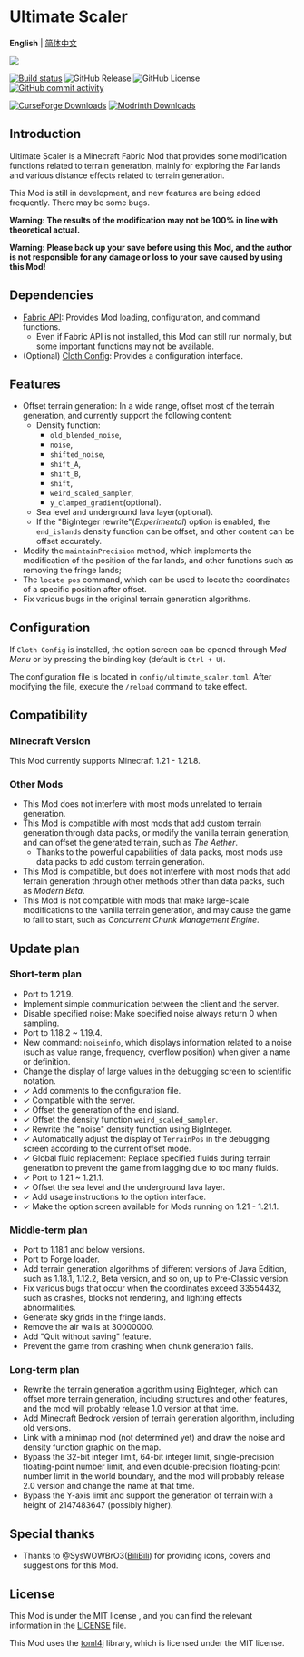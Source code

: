 # Ultimate Scaler

<!-- modrinth_exclude.start -->
**English** | [简体中文](README_CN.md)
<!-- modrinth_exclude.end -->

[![](https://s21.ax1x.com/2025/05/28/pVpUmYq.jpg)]()

[![Build status](https://ci.appveyor.com/api/projects/status/dsti38xjw0jknojx?svg=true)](https://ci.appveyor.com/project/INF32768/ultimatescaler)
![GitHub Release](https://img.shields.io/github/v/release/INF32768/UltimateScaler)
![GitHub License](https://img.shields.io/github/license/INF32768/UltimateScaler)
[![GitHub commit activity](https://img.shields.io/github/commit-activity/m/INF32768/UltimateScaler)](https://github.com/INF32768/ultimatescaler)

[![CurseForge Downloads](https://img.shields.io/curseforge/dt/1323296?style=for-the-badge&logo=curseforge)](https://www.curseforge.com/minecraft/mc-mods/ultimate-scaler)
[![Modrinth Downloads](https://img.shields.io/modrinth/dt/ktrA4Qtm?style=for-the-badge&logo=modrinth)](https://www.modrinth.com/mod/ultimate-scaler)

## Introduction

Ultimate Scaler is a Minecraft Fabric Mod that provides some modification functions related to terrain generation, mainly for exploring the Far lands and various distance effects related to terrain generation.

This Mod is still in development, and new features are being added frequently. There may be some bugs.

**Warning: The results of the modification may not be 100% in line with theoretical actual.**

**Warning: Please back up your save before using this Mod, and the author is not responsible for any damage or loss to your save caused by using this Mod!**

<!-- modrinth_exclude.start -->
## Dependencies

- [Fabric API](https://github.com/FabricMC/fabric): Provides Mod loading, configuration, and command functions.
    - Even if Fabric API is not installed, this Mod can still run normally, but some important functions may not be available.
- (Optional) [Cloth Config](https://github.com/shedaniel/cloth-config): Provides a configuration interface.

## Features

- Offset terrain generation: In a wide range, offset most of the terrain generation, and currently support the following content:
  - Density function:
    - `old_blended_noise`,
    - `noise`,
    - `shifted_noise`,
    - `shift_A`,
    - `shift_B`,
    - `shift`,
    - `weird_scaled_sampler`,
    - `y_clamped_gradient`(optional).
  - Sea level and underground lava layer(optional).
  - If the "BigInteger rewrite"(_Experimental_) option is enabled, the `end_islands` density function can be offset, and other content can be offset accurately.
- Modify the `maintainPrecision` method, which implements the modification of the position of the far lands, and other functions such as removing the fringe lands;
- The `locate pos` command, which can be used to locate the coordinates of a specific position after offset.
- Fix various bugs in the original terrain generation algorithms.

## Configuration

If `Cloth Config` is installed, the option screen can be opened through *Mod Menu* or by pressing the binding key (default is `Ctrl + U`).

The configuration file is located in `config/ultimate_scaler.toml`. After modifying the file, execute the `/reload` command to take effect.

## Compatibility

### Minecraft Version

This Mod currently supports Minecraft 1.21 - 1.21.8.

### Other Mods

- This Mod does not interfere with most mods unrelated to terrain generation.
- This Mod is compatible with most mods that add custom terrain generation through data packs, or modify the vanilla terrain generation, and can offset the generated terrain, such as _The Aether_.
    - Thanks to the powerful capabilities of data packs, most mods use data packs to add custom terrain generation.
- This Mod is compatible, but does not interfere with most mods that add terrain generation through other methods other than data packs, such as _Modern Beta_.
- This Mod is not compatible with mods that make large-scale modifications to the vanilla terrain generation, and may cause the game to fail to start, such as _Concurrent Chunk Management Engine_.

## Update plan

### Short-term plan

- Port to 1.21.9.
- Implement simple communication between the client and the server.
- Disable specified noise: Make specified noise always return 0 when sampling.
- Port to 1.18.2 ~ 1.19.4.
- New command: `noiseinfo`, which displays information related to a noise (such as value range, frequency, overflow position) when given a name or definition.
- Change the display of large values in the debugging screen to scientific notation.
- ✓ Add comments to the configuration file.
- ✓ Compatible with the server.
- ✓ Offset the generation of the end island.
- ✓ Offset the density function `weird_scaled_sampler`.
- ✓ Rewrite the "noise" density function using BigInteger.
- ✓ Automatically adjust the display of `TerrainPos` in the debugging screen according to the current offset mode.
- ✓ Global fluid replacement: Replace specified fluids during terrain generation to prevent the game from lagging due to too many fluids.
- ✓ Port to 1.21 ~ 1.21.1.
- ✓ Offset the sea level and the underground lava layer.
- ✓ Add usage instructions to the option interface.
- ✓ Make the option screen available for Mods running on 1.21 - 1.21.1.

### Middle-term plan

- Port to 1.18.1 and below versions.
- Port to Forge loader.
- Add terrain generation algorithms of different versions of Java Edition, such as 1.18.1, 1.12.2, Beta version, and so on, up to Pre-Classic version.
- Fix various bugs that occur when the coordinates exceed 33554432, such as crashes, blocks not rendering, and lighting effects abnormalities.
- Generate sky grids in the fringe lands.
- Remove the air walls at 30000000.
- Add "Quit without saving" feature.
- Prevent the game from crashing when chunk generation fails.

### Long-term plan

- Rewrite the terrain generation algorithm using BigInteger, which can offset more terrain generation, including structures and other features, and the mod will probably release 1.0 version at that time.
- Add Minecraft Bedrock version of terrain generation algorithm, including old versions.
- Link with a minimap mod (not determined yet) and draw the noise and density function graphic on the map.
- Bypass the 32-bit integer limit, 64-bit integer limit, single-precision floating-point number limit, and even double-precision floating-point number limit in the world boundary, and the mod will probably release 2.0 version and change the name at that time.
- Bypass the Y-axis limit and support the generation of terrain with a height of 2147483647 (possibly higher).

## Special thanks

- Thanks to @SysWOWBrO3([BiliBili](https://space.bilibili.com/482351725)) for providing icons, covers and suggestions for this Mod.

## License

This Mod is under the MIT license <!-- modrinth_exclude.start -->
, and you can find the relevant information in the [LICENSE](LICENSE) file<!-- modrinth_exclude.end -->.

This Mod uses the [toml4j](https://github.com/mwanji/toml4j) library, which is licensed under the MIT license.